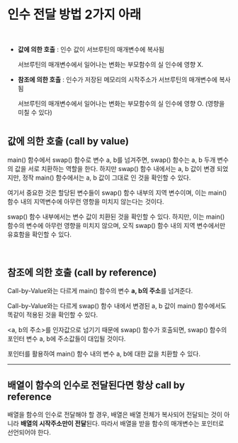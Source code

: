 # 인수 전달 방법 2가지 아래

​    

- **값에 의한 호출** : 인수 값이 서브루틴의 매개변수에 복사됨

  서브루틴의 매개변수에서 일어나는 변화는 부모함수의 실 인수에 영향 X.

  

- **참조에 의한 호출** : 인수가 저장된 메모리의 시작주소가 서브루틴의 매개변수에 복사됨

  서브루틴의 매개변수에서 일어나는 변화는 부모함수의 실 인수에 영향 O. (영향을 미칠 수 있다)

#



## 값에 의한 호출 (call by value)

main() 함수에서 swap() 함수로 변수 a, b를 넘겨주면, swap() 함수는 a, b 두개 변수의 값을 서로 치환하는 역할을 한다. 하지만 swap() 함수 내에서는 a, b 값이 변경 되었지만, 정작 main() 함수에서는 a, b 값이 그대로 인 것을 확인할 수 있다.

여기서 중요한 것은 할당된 변수들이 swap() 함수 내부의 지역 변수이며, 이는 main() 함수 내의 지역변수에 아무런 영항을 미치지 않는다는 것이다.

swap() 함수 내부에서는 변수 값이 치환된 것을 확인할 수 있다. 하지만, 이는 main() 함수의 변수에 아무런 영향을 미치지 않으며, 오직 swap() 함수 내의 지역 변수에서만 유효함을 확인할 수 있다.

​    

## 참조에 의한 호출 (call by reference)

Call-by-Value와는 다르게 main() 함수의 변수 **a, b의 주소**를 넘겨준다.

Call-by-Value와는 다르게 swap() 함수 내에서 변경된 a, b 값이 main() 함수에서도 똑같이 적용된 것을 확인할 수 있다.

<a, b의 주소>를 인자값으로 넘기기 때문에 swap() 함수가 호출되면,  swap() 함수의 포인터 변수 a, b에 주소값들이 대입될 것이다.

포인터를 활용하여 main() 함수 내의 변수 a, b에 대한 값을 치환할 수 있다.



---

## 배열이 함수의 인수로 전달된다면 항상 call by reference

배열을 함수의 인수로 전달해야 할 경우, 배열은 배열 전체가 복사되어 전달되는 것이 아니라 **배열의 시작주소만이 전달**된다. 따라서 배열을 받을 함수의 매개변수는 포인터로 선언되어야 한다.